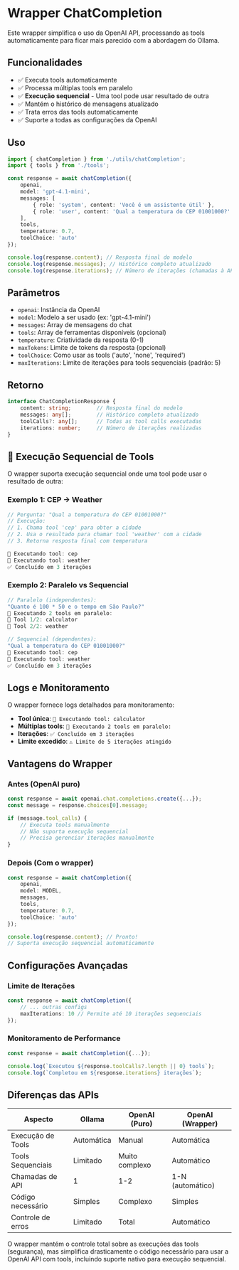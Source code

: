 # Wrapper ChatCompletion

Este wrapper simplifica o uso da OpenAI API, processando as tools automaticamente para ficar mais parecido com a abordagem do Ollama.

## Funcionalidades

- ✅ Executa tools automaticamente
- ✅ Processa múltiplas tools em paralelo
- ✅ **Execução sequencial** - Uma tool pode usar resultado de outra
- ✅ Mantém o histórico de mensagens atualizado
- ✅ Trata erros das tools automaticamente
- ✅ Suporte a todas as configurações da OpenAI

## Uso

```typescript
import { chatCompletion } from './utils/chatCompletion';
import { tools } from './tools';

const response = await chatCompletion({
    openai,
    model: 'gpt-4.1-mini',
    messages: [
        { role: 'system', content: 'Você é um assistente útil' },
        { role: 'user', content: 'Qual a temperatura do CEP 01001000?' }
    ],
    tools,
    temperature: 0.7,
    toolChoice: 'auto'
});

console.log(response.content); // Resposta final do modelo
console.log(response.messages); // Histórico completo atualizado
console.log(response.iterations); // Número de iterações (chamadas à API)
```

## Parâmetros

- `openai`: Instância da OpenAI
- `model`: Modelo a ser usado (ex: 'gpt-4.1-mini')
- `messages`: Array de mensagens do chat
- `tools`: Array de ferramentas disponíveis (opcional)
- `temperature`: Criatividade da resposta (0-1)
- `maxTokens`: Limite de tokens da resposta (opcional)
- `toolChoice`: Como usar as tools ('auto', 'none', 'required')
- `maxIterations`: Limite de iterações para tools sequenciais (padrão: 5)

## Retorno

```typescript
interface ChatCompletionResponse {
    content: string;        // Resposta final do modelo
    messages: any[];        // Histórico completo atualizado
    toolCalls?: any[];      // Todas as tool calls executadas
    iterations: number;     // Número de iterações realizadas
}
```

## 🔄 Execução Sequencial de Tools

O wrapper suporta execução sequencial onde uma tool pode usar o resultado de outra:

### Exemplo 1: CEP → Weather
```typescript
// Pergunta: "Qual a temperatura do CEP 01001000?"
// Execução:
// 1. Chama tool 'cep' para obter a cidade
// 2. Usa o resultado para chamar tool 'weather' com a cidade
// 3. Retorna resposta final com temperatura

🔧 Executando tool: cep
🔧 Executando tool: weather
✅ Concluído em 3 iterações
```

### Exemplo 2: Paralelo vs Sequencial
```typescript
// Paralelo (independentes):
"Quanto é 100 * 50 e o tempo em São Paulo?"
🔧 Executando 2 tools em paralelo:
🔧 Tool 1/2: calculator
🔧 Tool 2/2: weather

// Sequencial (dependentes):
"Qual a temperatura do CEP 01001000?"
🔧 Executando tool: cep
🔧 Executando tool: weather
✅ Concluído em 3 iterações
```

## Logs e Monitoramento

O wrapper fornece logs detalhados para monitoramento:

- **Tool única**: `🔧 Executando tool: calculator`
- **Múltiplas tools**: `🔧 Executando 2 tools em paralelo:`
- **Iterações**: `✅ Concluído em 3 iterações`
- **Limite excedido**: `⚠️ Limite de 5 iterações atingido`

## Vantagens do Wrapper

### Antes (OpenAI puro)
```typescript
const response = await openai.chat.completions.create({...});
const message = response.choices[0].message;

if (message.tool_calls) {
    // Executa tools manualmente
    // Não suporta execução sequencial
    // Precisa gerenciar iterações manualmente
}
```

### Depois (Com o wrapper)
```typescript
const response = await chatCompletion({
    openai,
    model: MODEL,
    messages,
    tools,
    temperature: 0.7,
    toolChoice: 'auto'
});

console.log(response.content); // Pronto!
// Suporta execução sequencial automaticamente
```

## Configurações Avançadas

### Limite de Iterações
```typescript
const response = await chatCompletion({
    // ... outras configs
    maxIterations: 10 // Permite até 10 iterações sequenciais
});
```

### Monitoramento de Performance
```typescript
const response = await chatCompletion({...});

console.log(`Executou ${response.toolCalls?.length || 0} tools`);
console.log(`Completou em ${response.iterations} iterações`);
```

## Diferenças das APIs

| Aspecto | Ollama | OpenAI (Puro) | OpenAI (Wrapper) |
|---------|---------|---------------|------------------|
| Execução de Tools | Automática | Manual | Automática |
| Tools Sequenciais | Limitado | Muito complexo | Automático |
| Chamadas de API | 1 | 1-2 | 1-N (automático) |
| Código necessário | Simples | Complexo | Simples |
| Controle de erros | Limitado | Total | Automático |

O wrapper mantém o controle total sobre as execuções das tools (segurança), mas simplifica drasticamente o código necessário para usar a OpenAI API com tools, incluindo suporte nativo para execução sequencial. 